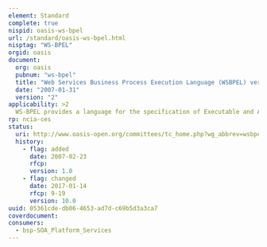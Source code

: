 ```yaml
---
element: Standard
complete: true
nispid: oasis-ws-bpel
url: /standard/oasis-ws-bpel.html
nisptag: "WS-BPEL"
orgid: oasis
document:
  org: oasis
  pubnum: "ws-bpel"
  title: "Web Services Business Process Execution Language (WSBPEL) version 2.0"
  date: "2007-01-31"
  version: "2"
applicability: >2
  WS-BPEL provides a language for the specification of Executable and Abstract business processes. By doing so, it extends the Web Services interaction model and enables it to support business transactions. Note  the final version have bben approved, and will be released shortly.
rp: ncia-ces
status:
  uri: http://www.oasis-open.org/committees/tc_home.php?wg_abbrev=wsbpel
  history: 
    - flag: added
      date: 2007-02-23
      rfcp: 
      version: 1.0
    - flag: changed
      date: 2017-01-14
      rfcp: 9-19
      version: 10.0
uuid: 05361cde-db06-4653-ad7d-c69b5d3a3ca7
coverdocument:
consumers:
  - bsp-SOA_Platform_Services
---
```

